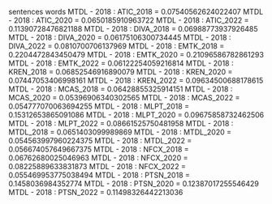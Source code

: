 sentences
words
MTDL - 2018 : ATIC_2018 = 0.07540562624022407
MTDL - 2018 : ATIC_2020 = 0.0650185910963722
MTDL - 2018 : ATIC_2022 = 0.11390728476821188
MTDL - 2018 : DIVA_2018 = 0.06988773937926485
MTDL - 2018 : DIVA_2020 = 0.06175106300734445
MTDL - 2018 : DIVA_2022 = 0.0810700706137969
MTDL - 2018 : EMTK_2018 = 0.2204472843450479
MTDL - 2018 : EMTK_2020 = 0.21096586782861293
MTDL - 2018 : EMTK_2022 = 0.06122254059216814
MTDL - 2018 : KREN_2018 = 0.06852546916890079
MTDL - 2018 : KREN_2020 = 0.07447053406998161
MTDL - 2018 : KREN_2022 = 0.09634500688178615
MTDL - 2018 : MCAS_2018 = 0.06428855325914151
MTDL - 2018 : MCAS_2020 = 0.05396906340302565
MTDL - 2018 : MCAS_2022 = 0.054777070063694255
MTDL - 2018 : MLPT_2018 = 0.15312653865091086
MTDL - 2018 : MLPT_2020 = 0.09675858732462506
MTDL - 2018 : MLPT_2022 = 0.08661525750481958
MTDL - 2018 : MTDL_2018 = 0.0651403099989869
MTDL - 2018 : MTDL_2020 = 0.054563997960224375
MTDL - 2018 : MTDL_2022 = 0.056674057649667375
MTDL - 2018 : NFCX_2018 = 0.06762680025046963
MTDL - 2018 : NFCX_2020 = 0.08225889633831873
MTDL - 2018 : NFCX_2022 = 0.055469953775038494
MTDL - 2018 : PTSN_2018 = 0.1458036984352774
MTDL - 2018 : PTSN_2020 = 0.12387017255546429
MTDL - 2018 : PTSN_2022 = 0.11498326442213036
